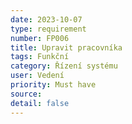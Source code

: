 ```yaml
---
date: 2023-10-07
type: requirement
number: FP006
title: Upravit pracovníka
tags: Funkční
category: Řízení systému
user: Vedení
priority: Must have
source: 
detail: false
---
```


